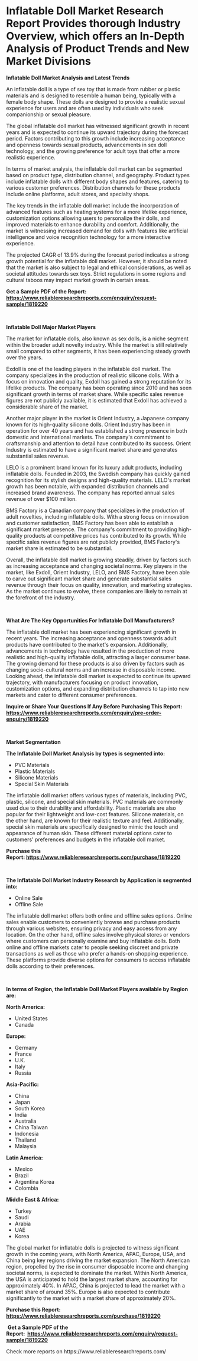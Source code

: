<p><h1>Inflatable Doll Market Research Report Provides thorough Industry Overview, which offers an In-Depth Analysis of Product Trends and New Market Divisions</h1></p><p><strong>Inflatable Doll Market Analysis and Latest Trends</strong></p>
<p><p>An inflatable doll is a type of sex toy that is made from rubber or plastic materials and is designed to resemble a human being, typically with a female body shape. These dolls are designed to provide a realistic sexual experience for users and are often used by individuals who seek companionship or sexual pleasure.</p><p>The global inflatable doll market has witnessed significant growth in recent years and is expected to continue its upward trajectory during the forecast period. Factors contributing to this growth include increasing acceptance and openness towards sexual products, advancements in sex doll technology, and the growing preference for adult toys that offer a more realistic experience.</p><p>In terms of market analysis, the inflatable doll market can be segmented based on product type, distribution channel, and geography. Product types include inflatable dolls with different body shapes and features, catering to various customer preferences. Distribution channels for these products include online platforms, adult stores, and specialty shops.</p><p>The key trends in the inflatable doll market include the incorporation of advanced features such as heating systems for a more lifelike experience, customization options allowing users to personalize their dolls, and improved materials to enhance durability and comfort. Additionally, the market is witnessing increased demand for dolls with features like artificial intelligence and voice recognition technology for a more interactive experience.</p><p>The projected CAGR of 13.9% during the forecast period indicates a strong growth potential for the inflatable doll market. However, it should be noted that the market is also subject to legal and ethical considerations, as well as societal attitudes towards sex toys. Strict regulations in some regions and cultural taboos may impact market growth in certain areas.</p></p>
<p><strong>Get a Sample PDF of the Report:&nbsp; <a href="https://www.reliableresearchreports.com/enquiry/request-sample/1819220">https://www.reliableresearchreports.com/enquiry/request-sample/1819220</a></strong></p>
<p>&nbsp;</p>
<p><strong>Inflatable Doll Major Market Players</strong></p>
<p><p>The market for inflatable dolls, also known as sex dolls, is a niche segment within the broader adult novelty industry. While the market is still relatively small compared to other segments, it has been experiencing steady growth over the years. </p><p>Exdoll is one of the leading players in the inflatable doll market. The company specializes in the production of realistic silicone dolls. With a focus on innovation and quality, Exdoll has gained a strong reputation for its lifelike products. The company has been operating since 2010 and has seen significant growth in terms of market share. While specific sales revenue figures are not publicly available, it is estimated that Exdoll has achieved a considerable share of the market.</p><p>Another major player in the market is Orient Industry, a Japanese company known for its high-quality silicone dolls. Orient Industry has been in operation for over 40 years and has established a strong presence in both domestic and international markets. The company's commitment to craftsmanship and attention to detail have contributed to its success. Orient Industry is estimated to have a significant market share and generates substantial sales revenue.</p><p>LELO is a prominent brand known for its luxury adult products, including inflatable dolls. Founded in 2003, the Swedish company has quickly gained recognition for its stylish designs and high-quality materials. LELO's market growth has been notable, with expanded distribution channels and increased brand awareness. The company has reported annual sales revenue of over $100 million.</p><p>BMS Factory is a Canadian company that specializes in the production of adult novelties, including inflatable dolls. With a strong focus on innovation and customer satisfaction, BMS Factory has been able to establish a significant market presence. The company's commitment to providing high-quality products at competitive prices has contributed to its growth. While specific sales revenue figures are not publicly provided, BMS Factory's market share is estimated to be substantial.</p><p>Overall, the inflatable doll market is growing steadily, driven by factors such as increasing acceptance and changing societal norms. Key players in the market, like Exdoll, Orient Industry, LELO, and BMS Factory, have been able to carve out significant market share and generate substantial sales revenue through their focus on quality, innovation, and marketing strategies. As the market continues to evolve, these companies are likely to remain at the forefront of the industry.</p></p>
<p>&nbsp;</p>
<p><strong>What Are The Key Opportunities For Inflatable Doll Manufacturers?</strong></p>
<p><p>The inflatable doll market has been experiencing significant growth in recent years. The increasing acceptance and openness towards adult products have contributed to the market's expansion. Additionally, advancements in technology have resulted in the production of more realistic and high-quality inflatable dolls, attracting a larger consumer base. The growing demand for these products is also driven by factors such as changing socio-cultural norms and an increase in disposable income. Looking ahead, the inflatable doll market is expected to continue its upward trajectory, with manufacturers focusing on product innovation, customization options, and expanding distribution channels to tap into new markets and cater to different consumer preferences.</p></p>
<p><strong>Inquire or Share Your Questions If Any Before Purchasing This Report: <a href="https://www.reliableresearchreports.com/enquiry/pre-order-enquiry/1819220">https://www.reliableresearchreports.com/enquiry/pre-order-enquiry/1819220</a></strong></p>
<p>&nbsp;</p>
<p><strong>Market Segmentation</strong></p>
<p><strong>The Inflatable Doll Market Analysis by types is segmented into:</strong></p>
<p><ul><li>PVC Materials</li><li>Plastic Materials</li><li>Silicone Materials</li><li>Special Skin Materials</li></ul></p>
<p><p>The inflatable doll market offers various types of materials, including PVC, plastic, silicone, and special skin materials. PVC materials are commonly used due to their durability and affordability. Plastic materials are also popular for their lightweight and low-cost features. Silicone materials, on the other hand, are known for their realistic texture and feel. Additionally, special skin materials are specifically designed to mimic the touch and appearance of human skin. These different material options cater to customers' preferences and budgets in the inflatable doll market.</p></p>
<p><strong>Purchase this Report:&nbsp;<a href="https://www.reliableresearchreports.com/purchase/1819220">https://www.reliableresearchreports.com/purchase/1819220</a></strong></p>
<p>&nbsp;</p>
<p><strong>The Inflatable Doll Market Industry Research by Application is segmented into:</strong></p>
<p><ul><li>Online Sale</li><li>Offline Sale</li></ul></p>
<p><p>The inflatable doll market offers both online and offline sales options. Online sales enable customers to conveniently browse and purchase products through various websites, ensuring privacy and easy access from any location. On the other hand, offline sales involve physical stores or vendors where customers can personally examine and buy inflatable dolls. Both online and offline markets cater to people seeking discreet and private transactions as well as those who prefer a hands-on shopping experience. These platforms provide diverse options for consumers to access inflatable dolls according to their preferences.</p></p>
<p>&nbsp;</p>
<p><strong>In terms of Region, the Inflatable Doll Market Players available by Region are:</strong></p>
<p>
    <p> <strong> North America: </strong>
        <ul>
            <li>United States</li>
            <li>Canada</li>
        </ul>
        </p> 
    <p> <strong> Europe: </strong>
        <ul>
            <li>Germany</li>
            <li>France</li>
            <li>U.K.</li>
            <li>Italy</li>
            <li>Russia</li>
        </ul>
        </p> 
    <p> <strong> Asia-Pacific: </strong>
        <ul>
            <li>China</li>
            <li>Japan</li>
            <li>South Korea</li>
            <li>India</li>
            <li>Australia</li>
            <li>China Taiwan</li>
            <li>Indonesia</li>
            <li>Thailand</li>
            <li>Malaysia</li>
        </ul>
        </p> 
    <p> <strong> Latin America: </strong>
        <ul>
            <li>Mexico</li>
            <li>Brazil</li>
            <li>Argentina Korea</li>
            <li>Colombia</li>
        </ul>
        </p> 
    <p> <strong> Middle East & Africa: </strong>
        <ul>
            <li>Turkey</li>
            <li>Saudi</li>
            <li>Arabia</li>
            <li>UAE</li>
            <li>Korea</li>
        </ul>
    </p>
    </p>
<p><p>The global market for inflatable dolls is projected to witness significant growth in the coming years, with North America, APAC, Europe, USA, and China being key regions driving the market expansion. The North American region, propelled by the rise in consumer disposable income and changing societal norms, is expected to dominate the market. Within North America, the USA is anticipated to hold the largest market share, accounting for approximately 40%. In APAC, China is projected to lead the market with a market share of around 35%. Europe is also expected to contribute significantly to the market with a market share of approximately 20%.</p></p>
<p><strong>Purchase this Report: <a href="https://www.reliableresearchreports.com/purchase/1819220">https://www.reliableresearchreports.com/purchase/1819220</a></strong></p>
<p>&nbsp;<strong>Get a Sample PDF of the Report:&nbsp;&nbsp;<a href="https://www.reliableresearchreports.com/enquiry/request-sample/1819220">https://www.reliableresearchreports.com/enquiry/request-sample/1819220</a></strong></p>
<p><strong></strong></p>
<p>Check more reports on https://www.reliableresearchreports.com/</p>